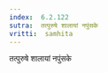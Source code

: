```yaml
---
index:  6.2.122
sutra:  तत्पुरुषे शालायां नपुंसके
vritti:  samhita 
---
```


तत्पुरुषे शालायां नपुंसके

